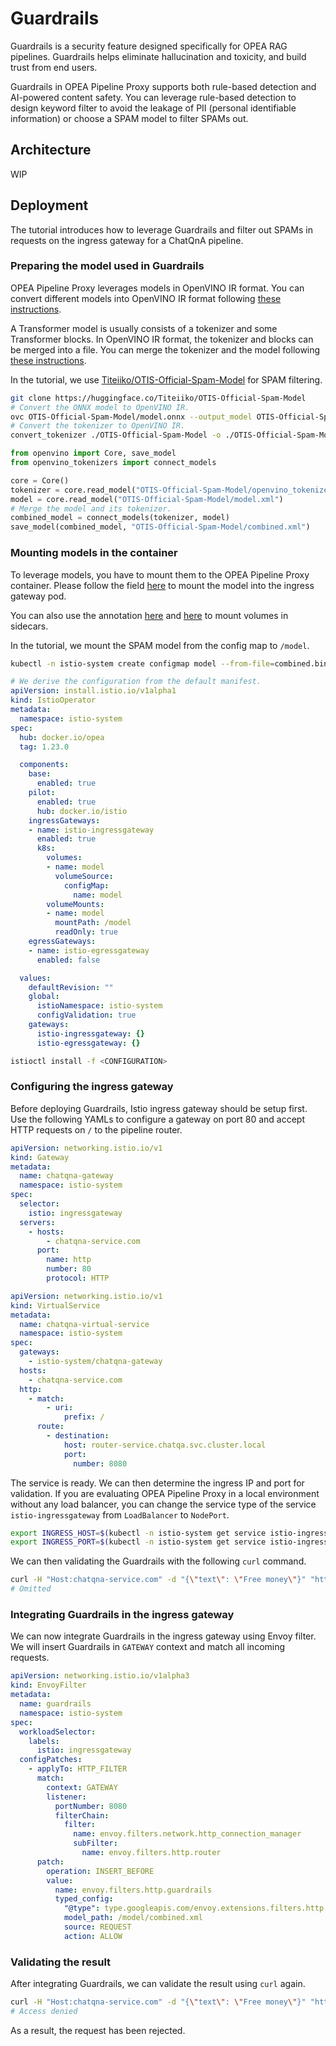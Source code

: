 # Guardrails

Guardrails is a security feature designed specifically for OPEA RAG pipelines. Guardrails helps eliminate hallucination and toxicity, and build trust from end users.

Guardrails in OPEA Pipeline Proxy supports both rule-based detection and AI-powered content safety. You can leverage rule-based detection to design keyword filter to avoid the leakage of PII (personal identifiable information) or choose a SPAM model to filter SPAMs out.

## Architecture

WIP

## Deployment

The tutorial introduces how to leverage Guardrails and filter out SPAMs in requests on the ingress gateway for a ChatQnA pipeline.

### Preparing the model used in Guardrails

OPEA Pipeline Proxy leverages models in OpenVINO IR format. You can convert different models into OpenVINO IR format following [these instructions](https://docs.openvino.ai/2024/openvino-workflow/model-preparation/convert-model-to-ir.html).

A Transformer model is usually consists of a tokenizer and some Transformer blocks. In OpenVINO IR format, the tokenizer and blocks can be merged into a file. You can merge the tokenizer and the model following [these instructions](https://docs.openvino.ai/2024/notebooks/openvino-tokenizers-with-output.html#merge-tokenizer-into-a-model).

In the tutorial, we use [Titeiiko/OTIS-Official-Spam-Model](https://huggingface.co/Titeiiko/OTIS-Official-Spam-Model) for SPAM filtering.

```sh
git clone https://huggingface.co/Titeiiko/OTIS-Official-Spam-Model
# Convert the ONNX model to OpenVINO IR.
ovc OTIS-Official-Spam-Model/model.onnx --output_model OTIS-Official-Spam-Model/model.xml
# Convert the tokenizer to OpenVINO IR.
convert_tokenizer ./OTIS-Official-Spam-Model -o ./OTIS-Official-Spam-Model
```

```python
from openvino import Core, save_model
from openvino_tokenizers import connect_models

core = Core()
tokenizer = core.read_model("OTIS-Official-Spam-Model/openvino_tokenizer.xml")
model = core.read_model("OTIS-Official-Spam-Model/model.xml")
# Merge the model and its tokenizer.
combined_model = connect_models(tokenizer, model)
save_model(combined_model, "OTIS-Official-Spam-Model/combined.xml")
```

### Mounting models in the container

To leverage models, you have to mount them to the OPEA Pipeline Proxy container. Please follow the field [here](https://istio.io/latest/docs/reference/config/istio.operator.v1alpha1/#KubernetesResourcesSpec) to mount the model into the ingress gateway pod.

You can also use the annotation [here](https://istio.io/latest/docs/reference/config/annotations/#SidecarUserVolume) and [here](https://istio.io/latest/docs/reference/config/annotations/#SidecarUserVolumeMount) to mount volumes in sidecars.

In the tutorial, we mount the SPAM model from the config map to `/model`.

```sh
kubectl -n istio-system create configmap model --from-file=combined.bin=model.bin --from-file=combined.xml=model.xml
```

```yaml
# We derive the configuration from the default manifest.
apiVersion: install.istio.io/v1alpha1
kind: IstioOperator
metadata:
  namespace: istio-system
spec:
  hub: docker.io/opea
  tag: 1.23.0

  components:
    base:
      enabled: true
    pilot:
      enabled: true
      hub: docker.io/istio
    ingressGateways:
    - name: istio-ingressgateway
      enabled: true
      k8s:
        volumes:
        - name: model
          volumeSource:
            configMap:
              name: model
        volumeMounts:
        - name: model
          mountPath: /model
          readOnly: true
    egressGateways:
    - name: istio-egressgateway
      enabled: false

  values:
    defaultRevision: ""
    global:
      istioNamespace: istio-system
      configValidation: true
    gateways:
      istio-ingressgateway: {}
      istio-egressgateway: {}
```

```sh
istioctl install -f <CONFIGURATION>
```

### Configuring the ingress gateway

Before deploying Guardrails, Istio ingress gateway should be setup first. Use the following YAMLs to configure a gateway on port 80 and accept HTTP requests on `/` to the pipeline router.

```yaml
apiVersion: networking.istio.io/v1
kind: Gateway
metadata:
  name: chatqna-gateway
  namespace: istio-system
spec:
  selector:
    istio: ingressgateway
  servers:
    - hosts:
        - chatqna-service.com
      port:
        name: http
        number: 80
        protocol: HTTP
```

```yaml
apiVersion: networking.istio.io/v1
kind: VirtualService
metadata:
  name: chatqna-virtual-service
  namespace: istio-system
spec:
  gateways:
    - istio-system/chatqna-gateway
  hosts:
    - chatqna-service.com
  http:
    - match:
        - uri:
            prefix: /
      route:
        - destination:
            host: router-service.chatqa.svc.cluster.local
            port:
              number: 8080
```

The service is ready. We can then determine the ingress IP and port for validation. If you are evaluating OPEA Pipeline Proxy in a local environment without any load balancer, you can change the service type of the service `istio-ingressgateway` from `LoadBalancer` to `NodePort`.

```sh
export INGRESS_HOST=$(kubectl -n istio-system get service istio-ingressgateway -o jsonpath='{.status.loadBalancer.ingress[0].ip}')
export INGRESS_PORT=$(kubectl -n istio-system get service istio-ingressgateway -o jsonpath='{.spec.ports[?(@.name=="http2")].port}')
```

We can then validating the Guardrails with the following `curl` command.

```sh
curl -H "Host:chatqna-service.com" -d "{\"text\": \"Free money\"}" "http://$INGRESS_HOST:$INGRESS_PORT/"
# Omitted
```

### Integrating Guardrails in the ingress gateway

We can now integrate Guardrails in the ingress gateway using Envoy filter. We will insert Guardrails in `GATEWAY` context and match all incoming requests.

```yaml
apiVersion: networking.istio.io/v1alpha3
kind: EnvoyFilter
metadata:
  name: guardrails
  namespace: istio-system
spec:
  workloadSelector:
    labels:
      istio: ingressgateway
  configPatches:
    - applyTo: HTTP_FILTER
      match:
        context: GATEWAY
        listener:
          portNumber: 8080
          filterChain:
            filter:
              name: envoy.filters.network.http_connection_manager
              subFilter:
                name: envoy.filters.http.router
      patch:
        operation: INSERT_BEFORE
        value:
          name: envoy.filters.http.guardrails
          typed_config:
            "@type": type.googleapis.com/envoy.extensions.filters.http.guardrails.v3.Guardrails
            model_path: /model/combined.xml
            source: REQUEST
            action: ALLOW
```

### Validating the result

After integrating Guardrails, we can validate the result using `curl` again.

```sh
curl -H "Host:chatqna-service.com" -d "{\"text\": \"Free money\"}" "http://$INGRESS_HOST:$INGRESS_PORT/"
# Access denied
```

As a result, the request has been rejected.
